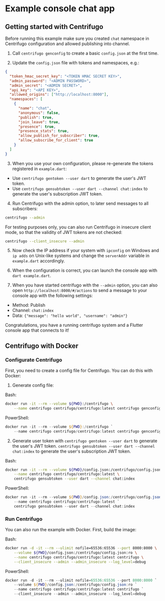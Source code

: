 # Example console chat app

## Getting started with Centrifugo

Before running this example make sure you created `chat` namespace in Centrifugo configuration and allowed publishing into channel.

1. Call `centrifugo genconfig` to create a basic `config.json` at the first time.

2. Update the `config.json` file with tokens and namespaces, e.g.:

```json
{
  "token_hmac_secret_key": "<TOKEN HMAC SECRET KEY>",
  "admin_password": "<ADMIN PASSWORD>",
  "admin_secret": "<ADMIN SECRET>",
  "api_key": "<API KEY>",
  "allowed_origins": ["http://localhost:8000"],
  "namespaces": [
    {
      "name": "chat",
      "anonymous": false,
      "publish": true,
      "join_leave": true,
      "presence": true,
      "presence_stats": true,
      "allow_publish_for_subscriber": true,
      "allow_subscribe_for_client": true
    }
  ]
}
```

3. When you use your own configuration, please re-generate the tokens registered in `example.dart`:

- Use `centrifugo gentoken --user dart` to generate the user's JWT token.
- Use `centrifugo gensubtoken --user dart --channel chat:index` to generate the user's subscription JWT token.

4. Run Centrifugo with the admin option, to later send messages to all subscribers:

```bash
centrifugo --admin
```

For testing purposes only, you can also run Centrifugo in insecure client mode, so that the validity of JWT tokens
are not checked:

```bash
centrifugo --client_insecure --admin
```

5. Now check the IP address if your system with `ipconfig` on Windows and `ip adds` on Unix-like systems and change the `serverAddr` variable in `example.dart` accordingly.

6. When the configuration is correct, you can launch the console app with `dart example.dart`.

7. When you have started centrifugo with the `--admin` option, you can also open `http://localhost:8000/#/actions` to send a message to your console app with the
   following settings:

- Method: Publish
- Channel: `chat:index`
- Data: `{"message": "hello world", "username": "admin"}`

Congratulations, you have a running centrifugo system and a Flutter console app that connects to it!

## Centrifugo with Docker

### Configurate Centrifugo

First, you need to create a config file for Centrifugo. You can do this with Docker:

1. Generate config file:

Bash:

```bash
docker run -it --rm --volume ${PWD}:/centrifugo \
    --name centrifugo centrifugo/centrifugo:latest centrifugo genconfig
```

PowerShell:

```powershell
docker run -it --rm --volume ${PWD}:/centrifugo `
    --name centrifugo centrifugo/centrifugo:latest centrifugo genconfig
```

2. Generate user token
   with `centrifugo gentoken --user dart` to generate the user's JWT token.
   `centrifugo gensubtoken --user dart --channel chat:index` to generate the user's subscription JWT token.

Bash:

```bash
docker run -it --rm --volume ${PWD}/config.json:/centrifugo/config.json:ro \
    --name centrifugo centrifugo/centrifugo:latest \
    centrifugo gensubtoken --user dart --channel chat:index
```

PowerShell:

```powershell
docker run -it --rm --volume ${PWD}/config.json:/centrifugo/config.json:ro `
    --name centrifugo centrifugo/centrifugo:latest `
    centrifugo gensubtoken --user dart --channel chat:index
```

### Run Centrifugo

You can also run the example with Docker. First, build the image:

Bash:

```bash
docker run -d -it --rm --ulimit nofile=65536:65536 --port 8000:8000 \
    --volume ${PWD}/config.json:/centrifugo/config.json:ro \
    --name centrifugo centrifugo/centrifugo:latest centrifugo \
    --client_insecure --admin --admin_insecure --log_level=debug
```

PowerShell:

```powershell
docker run -d -it --rm --ulimit nofile=65536:65536 --port 8000:8000 `
    --volume ${PWD}/config.json:/centrifugo/config.json:ro `
    --name centrifugo centrifugo/centrifugo:latest centrifugo `
    --client_insecure --admin --admin_insecure --log_level=debug
```
